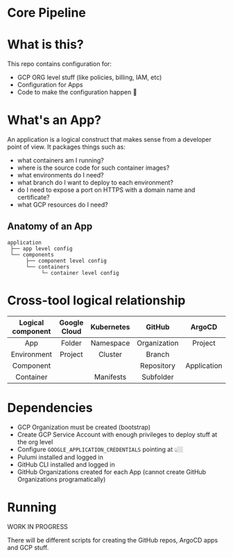 # Core Pipeline

# What is this?
This repo contains configuration for:
- GCP ORG level stuff (like policies, billing, IAM, etc)
- Configuration for Apps
- Code to make the configuration happen 🚀

# What's an App?
An application is a logical construct that makes sense from a developer point of view. It packages things such as:
- what containers am I running?
- where is the source code for such container images?
- what environments do I need?
- what branch do I want to deploy to each environment?
- do I need to expose a port on HTTPS with a domain name and certificate?
- what GCP resources do I need?

## Anatomy of an App
```
application
 ├── app level config
 └── components
      ├── component level config
      └── containers
           └─ container level config
```

# Cross-tool logical relationship 

| Logical component | Google Cloud | Kubernetes | GitHub       | ArgoCD      |
|:-----------------:|:------------:|:----------:|:------------:|:-----------:|
| App               | Folder       | Namespace  | Organization | Project     |
| Environment       | Project      | Cluster    | Branch       |             |
| Component         |              |            | Repository   | Application |
| Container         |              | Manifests  | Subfolder    |             |

# Dependencies
- GCP Organization must be created (bootstrap)
- Create GCP Service Account with enough privileges to deploy stuff at the org level
- Configure `GOOGLE_APPLICATION_CREDENTIALS` pointing at 👆🏼
- Pulumi installed and logged in
- GitHub CLI installed and logged in
- GitHub Organizations created for each App (cannot create GitHub Organizations programatically)

# Running
WORK IN PROGRESS

There will be different scripts for creating the GitHub repos, ArgoCD apps and GCP stuff.